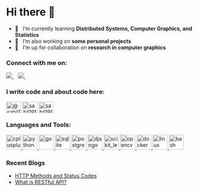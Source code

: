 <h1>Hi there 👋</h1>

- 🌱 &nbsp; I’m currently learning **Distributed Systems, Computer Graphics, and Statistics**
- 🔭 &nbsp; I’m also working on **some personal projects**
- 👯 &nbsp; I’m up for collaboration on **research in computer graphics**


### Connect with me on:
<p >
  
  <!--<a href="https://wa.me/5518996643974?text=Olá!%20Alexandre">
    <img src="https://img.shields.io/badge/WHATSAPP-%2325D366.svg?&style=for-the-badge&logo=whatsapp&logoColor=white" />    
  </a>&nbsp;&nbsp;-->
  <a href="https://www.linkedin.com/in/iamsahilagrawal/">
    <img src="https://img.shields.io/badge/linkedin-%230077B5.svg?&style=for-the-badge&logo=linkedin&logoColor=white" />
  </a>&nbsp;&nbsp;
  <a href="https://instagram.com/swagghill">
    <img src="https://img.shields.io/badge/instagram-%23E4405F.svg?&style=for-the-badge&logo=instagram&logoColor=white" />        
  </a>&nbsp;&nbsp;
  
</p>
  




<h3 align="left">I write code and about code here:</h3>
<p align="left">
<a href="https://medium.com/@sahil1918" target="blank"><img align="center" src="https://cdn.jsdelivr.net/npm/simple-icons@3.0.1/icons/medium.svg" alt="@sahil1918" height="30" width="40" /></a>
<a href="https://www.hackerrank.com/sahil1918" target="blank"><img align="center" src="https://cdn.jsdelivr.net/npm/simple-icons@3.0.1/icons/hackerrank.svg" alt="sahil1918" height="30" width="40" /></a>
<a href="https://www.leetcode.com/sahil1918" target="blank"><img align="center" src="https://cdn.jsdelivr.net/npm/simple-icons@3.0.1/icons/leetcode.svg" alt="sahil1918" height="30" width="40" /></a>
</p>
<!-- <a href="https://auth.geeksforgeeks.org/user/sahil1918" target="blank"><img align="center" src="https://cdn.jsdelivr.net/npm/simple-icons@3.0.1/icons/geeksforgeeks.svg" alt="sahil1918" height="30" width="40" /></a> -->



<h3 align="left">Languages and Tools:</h3>
<p align="left">
<a href="https://www.w3schools.com/cpp/" target="_blank"> <img src="https://devicons.github.io/devicon/devicon.git/icons/cplusplus/cplusplus-original.svg" alt="cplusplus" width="40" height="40"/> </a> <a href="https://www.python.org" target="_blank"> <img src="https://devicons.github.io/devicon/devicon.git/icons/python/python-original.svg" alt="python" width="40" height="40"/> </a> <a href="https://golang.org" target="_blank"> <img src="https://devicons.github.io/devicon/devicon.git/icons/go/go-original.svg" alt="go" width="40" height="40"/> </a> <a href="https://www.sqlite.org/" target="_blank"> <img src="https://www.vectorlogo.zone/logos/sqlite/sqlite-icon.svg" alt="sqlite" width="40" height="40"/> </a> <a href="https://www.postgresql.org" target="_blank"> <img src="https://devicons.github.io/devicon/devicon.git/icons/postgresql/postgresql-original-wordmark.svg" alt="postgresql" width="40" height="40"/> </a> <a href="https://www.djangoproject.com/" target="_blank"> <img src="https://devicons.github.io/devicon/devicon.git/icons/django/django-original.svg" alt="django" width="40" height="40"/> </a> <a href="https://scikit-learn.org/" target="_blank"> <img src="https://upload.wikimedia.org/wikipedia/commons/0/05/Scikit_learn_logo_small.svg" alt="scikit_learn" width="40" height="40"/> </a>  <a href="https://opencv.org/" target="_blank"> <img src="https://www.vectorlogo.zone/logos/opencv/opencv-icon.svg" alt="opencv" width="40" height="40"/> </a>  <a href="https://www.docker.com/" target="_blank"> <img src="https://devicons.github.io/devicon/devicon.git/icons/docker/docker-original-wordmark.svg" alt="docker" width="40" height="40"/> </a> </a> <a href="https://www.linux.org/" target="_blank"> <img src="https://devicons.github.io/devicon/devicon.git/icons/linux/linux-original.svg" alt="linux" width="40" height="40"/> </a> <a href="https://www.gnu.org/software/bash/" target="_blank"> <img src="https://www.vectorlogo.zone/logos/gnu_bash/gnu_bash-icon.svg" alt="bash" width="40" height="40"/> </a>
</p>


### Recent Blogs
<!-- BLOG-POST-LIST:START -->
- [HTTP Methods and Status Codes](https://medium.com/@sahil1918/http-methods-and-status-codes-e322a98a90c?source=rss-5eb12e9e8020------2)
- [What is RESTful API?](https://medium.com/@sahil1918/what-is-restful-api-b0d1e539ed0?source=rss-5eb12e9e8020------2)
<!-- BLOG-POST-LIST:END -->
